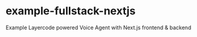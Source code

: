 # example-fullstack-nextjs
Example Layercode powered Voice Agent with Next.js frontend &amp; backend
